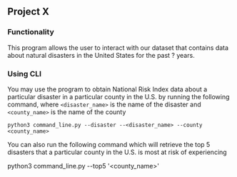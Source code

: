 ## Project X

### Functionality
This program allows the user to interact with our dataset that contains data about natural disasters in the United States for the past ? years.

### Using CLI
You may use the program to obtain National Risk Index data about a particular disaster in a particular county in the U.S. by running the following command, where `<disaster_name>` is the name of the disaster and `<county_name>` is the name of the county
```
python3 command_line.py --disaster --<disaster_name> --county <county_name> 
```
You can also run the following command which will retrieve the top 5 disasters that a particular county in the U.S. is most at risk of experiencing

python3 command_line.py --top5 '<county_name>'

